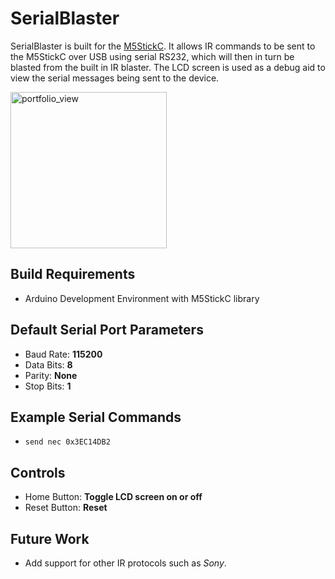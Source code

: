 # SerialBlaster
SerialBlaster is built for the [M5StickC](https://m5stack.com/products/stick-c). It allows IR commands to be sent to the M5StickC over USB using serial RS232, which will then in turn be blasted from the built in IR blaster. The LCD screen is used as a debug aid to view the serial messages being sent to the device.

<img width="250" alt="portfolio_view" src="https://cdn.shopify.com/s/files/1/0056/7689/2250/products/rB9kfV1I7niAOekMAAvzZELABIg730.jpg?v=1572415641">


## Build Requirements
* Arduino Development Environment with M5StickC library

## Default Serial Port Parameters
* Baud Rate: **115200**
* Data Bits: **8**
* Parity: **None**
* Stop Bits: **1**

## Example Serial Commands
* ```send nec 0x3EC14DB2```

## Controls
* Home Button: **Toggle LCD screen on or off**
* Reset Button: **Reset**

## Future Work
* Add support for other IR protocols such as _Sony_.
